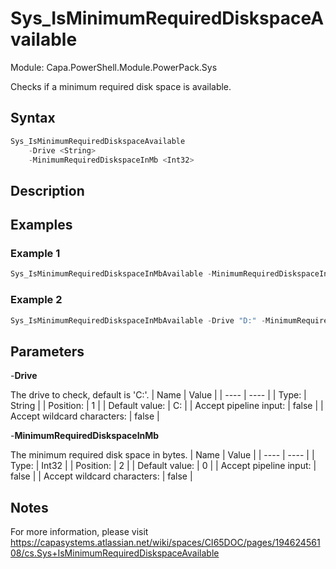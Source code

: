 # Sys_IsMinimumRequiredDiskspaceAvailable
Module: Capa.PowerShell.Module.PowerPack.Sys

Checks if a minimum required disk space is available.

## Syntax

```powershell
Sys_IsMinimumRequiredDiskspaceAvailable
	-Drive <String>
	-MinimumRequiredDiskspaceInMb <Int32>
```

## Description



## Examples

### Example 1
```powershell
Sys_IsMinimumRequiredDiskspaceInMbAvailable -MinimumRequiredDiskspaceInMb 1000
```
    
### Example 2
```powershell
Sys_IsMinimumRequiredDiskspaceInMbAvailable -Drive "D:" -MinimumRequiredDiskspaceInMb 1000
```
    

## Parameters

-**Drive**

The drive to check, default is 'C:'.
| Name | Value |
| ---- | ---- |
| Type: | String |
| Position: | 1 | 
| Default value: | C: | 
| Accept pipeline input: | false | 
| Accept wildcard characters: | false | 

-**MinimumRequiredDiskspaceInMb**

The minimum required disk space in bytes.
| Name | Value |
| ---- | ---- |
| Type: | Int32 |
| Position: | 2 | 
| Default value: | 0 | 
| Accept pipeline input: | false | 
| Accept wildcard characters: | false | 


## Notes

For more information, please visit https://capasystems.atlassian.net/wiki/spaces/CI65DOC/pages/19462456108/cs.Sys+IsMinimumRequiredDiskspaceAvailable
